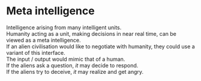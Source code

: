# Meta intelligence

Intelligence arising from many intelligent units.<br />
Humanity acting as a unit, making decisions in near real time, can be viewed as a meta intelligence.<br />
If an alien civilisation would like to negotiate with humanity, they could use a variant of this interface.<br />
The input / output would mimic that of a human.<br />
If the aliens ask a question, _it_ may decide to respond.<br />
If the aliens try to deceive, _it_ may realize and get angry.<br />

